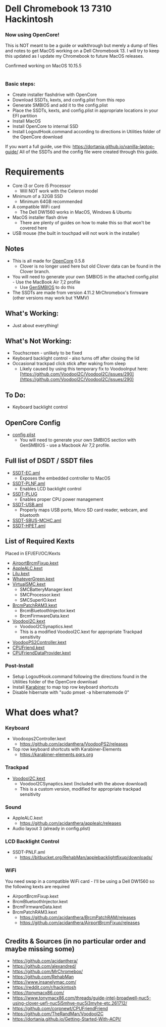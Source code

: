 # Dell Chromebook 13 7310 Hackintosh
### Now using OpenCore! 

This is NOT meant to be a guide or walkthrough but merely a dump of files and notes to get MacOS working on a Dell Chromebook 13. I will try to keep this updated as I update my Chromebook to future MacOS releases.

Confirmed working on MacOS 10.15.5
#
### Basic steps:
 - Create installer flashdrive with OpenCore
 - Download SSDTs, kexts, and config.plist from this repo
 - Generate SMBIOS and add it to the config.plist
 - Place the SSDTs, kexts, and config.plist in appropriate locations in your EFI partition
 - Install MacOS
 - Install OpenCore to internal SSD
 - Install LogoutHook.command according to directions in Utilities folder of the OpenCore download

If you want a full guide, use this: https://dortania.github.io/vanilla-laptop-guide/
All of the SSDTs and the config file were created through this guide.


# Requirements
  - Core i3 or Core i5 Processor 
    - Will NOT work with the Celeron model
  - Minimum of a 32GB SSD
    - Minimum 64GB recommended
  - A compatible WiFi card
    - The Dell DW1560 works in MacOS, Windows & Ubuntu
  - MacOS installer flash drive 
    - There are plenty of guides on how to make this so that won't be covered here
  - USB mouse (the built in touchpad will not work in the installer)

## Notes
  - This is all made for [OpenCore](https://github.com/acidanthera/OpenCorePkg/releases) 0.5.8
    - Clover is no longer used here but old Clover data can be found in the Clover branch.
  - You will need to generate your own SMBIOS in the attached config.plist - Use the MacBook Air 7,2 profile 
    - Use [GenSMBIOS](https://github.com/corpnewt/GenSMBIOS) to do this
  - The SSDTs are made from version 4.11.2 MrChromebox's firmware (other versions may work but YMMV)

## What's Working: 
  - Just about everything!
  
## What's Not Working:
  - Touchscreen - unlikely to be fixed
  - Keyboard backlight control - also turns off after closing the lid
  - Occasional trackpad click stick after waking from sleep
    - Likely caused by using this temporary fix to VoodooInput here: [https://github.com/VoodooI2C/VoodooI2C/issues/290](https://github.com/VoodooI2C/VoodooI2C/issues/290)


## To Do:  
  - Keyboard backlight control   

## OpenCore Config
  - [config.plist](https://github.com/TheRandMan/Hackintosh---Dell-Chromebook-13-7310/raw/master/config.plist)
    - You will need to generate your own SMBIOS section with GenSMBIOS - use a Macbook Air 7,2 profile.

## Full list of DSDT / SSDT files
- [SSDT-EC.aml](https://github.com/TheRandMan/Hackintosh---Dell-Chromebook-13-7310/raw/master/SSDT-EC.aml)
  - Exposes the embedded controller to MacOS
- [SSDT-PLNF.aml](https://github.com/TheRandMan/Hackintosh---Dell-Chromebook-13-7310/raw/OpenCore/SSDT-PNLF.aml)
  - Enables LCD backlight control
- [SSDT-PLUG](https://github.com/TheRandMan/Hackintosh---Dell-Chromebook-13-7310/blob/master/SSDT-PLUG.aml?raw=true)
  - Enables proper CPU power management
- [SSDT-USB.aml](https://github.com/TheRandMan/Hackintosh---Dell-Chromebook-13-7310/raw/OpenCore/SSDT-USB.aml)
  - Properly maps USB ports, Micro SD card reader, webcam, and bluetooth
- [SSDT-SBUS-MCHC.aml](https://github.com/TheRandMan/Hackintosh---Dell-Chromebook-13-7310/raw/OpenCore/SSDT-SBUS-MCHC.aml)
- [SSDT-HPET.aml](https://github.com/TheRandMan/Hackintosh---Dell-Chromebook-13-7310/raw/OpenCore/SSDT-HPET.aml)

  
## List of Required Kexts
Placed in EFI/EFI/OC/Kexts
- [AirportBrcmFixup.kext](https://github.com/acidanthera/airportbrcmfixup/releases)
- [AppleALC.kext](https://github.com/acidanthera/applealc/releases)
- [Lilu.kext](https://github.com/acidanthera/lilu/releases)
- [WhateverGreen.kext](https://github.com/acidanthera/whatevergreen/releases)
- [VirtualSMC.kext](https://github.com/acidanthera/virtualsmc/releases)
  - SMCBatteryManager.kext
  - SMCProcessor.kext
  - SMCSuperIO.kext
- [BrcmPatchRAM3.kext](https://github.com/acidanthera/BrcmPatchRAM/releases)  
  - BrcmBluetoothInjector.kext
  - BrcmFirmwareData.kext
- [VoodooI2C.kext](https://github.com/TheRandMan/Hackintosh---Dell-Chromebook-13-7310/raw/master/VoodooI2C.zip) 
  - VoodooI2CSynaptics.kext
  - This is a modified VoodooI2C.kext for appropriate Trackpad sensitivity
- [VoodooPS2Controller.kext](https://github.com/acidanthera/VoodooPS2/releases)
- [CPUFriend.kext](https://github.com/acidanthera/CPUFriend/releases)
- [CPUFriendDataProvider.kext](https://github.com/TheRandMan/Hackintosh---Dell-Chromebook-13-7310/raw/master/CPUFriendDataProvider.kext.zip)

### Post-Install
- Setup LogoutHook.command following the directions found in the Utilities folder of the OpenCore download
- Install [Karabiner](https://karabiner-elements.pqrs.org) to map top row keyboard shortcuts
- Disable hibernate with "sudo pmset -a hibernatemode 0"
#
#
# 
#
# What does what?
### Keyboard
- Voodoops2Controller.kext
  - https://github.com/acidanthera/VoodooPS2/releases
- Top row keyboard shortcuts with Karabiner-Elements
  - https://karabiner-elements.pqrs.org

### Trackpad
- [VoodooI2C.kext](https://github.com/TheRandMan/Hackintosh---Dell-Chromebook-13-7310/raw/master/VoodooI2C.zip)
  - VoodooI2CSynaptics.kext (Included with the above download)
  - This is a custom version, modified for appropriate trackpad sensitivity

### Sound
- AppleALC.kext
  - https://github.com/acidanthera/applealc/releases
- Audio layout 3 (already in config.plist)

### LCD Backlight Control
- SSDT-PNLF.aml
  - https://bitbucket.org/RehabMan/applebacklightfixup/downloads/

### WiFi
You need swap in a compatible WiFi card - I'll be using a Dell DW1560 so the following kexts are required
- AirportBrcmFixup.kext
- BrcmBluetoothInjector.kext
- BrcmFirmwareData.kext
- BrcmPatchRAM3.kext
  - https://github.com/acidanthera/BrcmPatchRAM/releases
  - https://github.com/acidanthera/AirportBrcmFixup/releases
#
#
#
#
## Credits & Sources (in no particular order and maybe missing some)
- https://github.com/acidanthera/
- https://github.com/alexandred/
- https://github.com/MrChromebox/
- https://github.com/RehabMan
- https://www.insanelymac.com/
- https://reddit.com/r/hackintosh
- https://tonymacx86.com/
- https://www.tonymacx86.com/threads/guide-intel-broadwell-nuc5-using-clover-uefi-nuc5i5mhye-nuc5i3myhe-etc.261712/
- https://github.com/corpnewt/CPUFriendFriend
- https://github.com/TheRandMan/VoodooI2C
- https://dortania.github.io/Getting-Started-With-ACPI/
